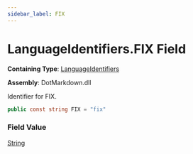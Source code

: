 ```yaml
---
sidebar_label: FIX
---
```


# LanguageIdentifiers\.FIX Field

**Containing Type**: [LanguageIdentifiers](../index.md)

**Assembly**: DotMarkdown\.dll

  
Identifier for FIX\.

```csharp
public const string FIX = "fix"
```

### Field Value

[String](https://docs.microsoft.com/en-us/dotnet/api/system.string)

